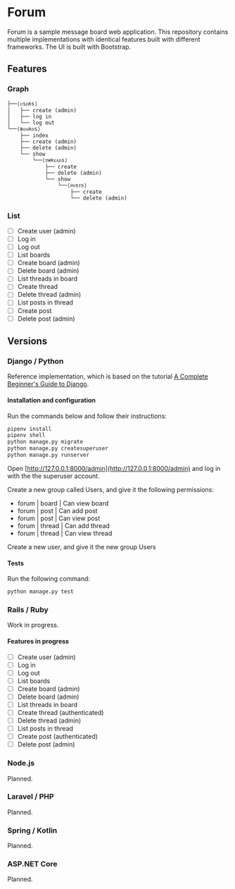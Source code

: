 # Forum

Forum is a sample message board web application. This repository contains multiple implementations with identical features built with different frameworks. The UI is built with Bootstrap.

## Features

### Graph

```text
├──⟨ᴜsᴇʀs⟩
│   ├── create (admin)
│   ├── log in
│   └── log out
└──⟨ʙᴏᴀʀᴅs⟩
    ├── index
    ├── create (admin)
    ├── delete (admin)
    └── show
        └──⟨ᴛʜʀᴇᴀᴅs⟩
            ├── create
            ├── delete (admin)
            └── show
                └──⟨ᴘᴏsᴛs⟩
                    ├── create
                    └── delete (admin)
```

### List

- [ ] Create user (admin)
- [ ] Log in
- [ ] Log out
- [ ] List boards
- [ ] Create board (admin)
- [ ] Delete board (admin)
- [ ] List threads in board
- [ ] Create thread
- [ ] Delete thread (admin)
- [ ] List posts in thread
- [ ] Create post
- [ ] Delete post (admin)

## Versions

### Django / Python

Reference implementation, which is based on the tutorial [A Complete Beginner's Guide to Django](https://simpleisbetterthancomplex.com/series/beginners-guide/1.11/).

#### Installation and configuration

Run the commands below and follow their instructions:

```bash
pipenv install
pipenv shell
python manage.py migrate
python manage.py createsuperuser
python manage.py runserver
```

Open [http://127.0.0.1:8000/admin](http://127.0.0.1:8000/admin) and log in with the the superuser account.

Create a new group called Users, and give it the following permissions:

- forum | board | Can view board
- forum | post | Can add post
- forum | post | Can view post
- forum | thread | Can add thread
- forum | thread | Can view thread

Create a new user, and give it the new group Users

#### Tests

Run the following command:

```bash
python manage.py test
```

### Rails / Ruby

Work in progress.

#### Features in progress

- [ ] Create user (admin)
- [ ] Log in
- [ ] Log out
- [ ] List boards
- [ ] Create board (admin)
- [ ] Delete board (admin)
- [ ] List threads in board
- [ ] Create thread (authenticated)
- [ ] Delete thread (admin)
- [ ] List posts in thread
- [ ] Create post (authenticated)
- [ ] Delete post (admin)

### Node.js

Planned.

### Laravel / PHP

Planned.

### Spring / Kotlin

Planned.

### ASP.NET Core

Planned.
